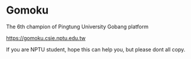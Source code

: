 # Gomoku
The 6th champion of Pingtung University Gobang platform

https://gomoku.csie.nptu.edu.tw

If you are NPTU student, hope this can help you, but please dont all copy.
